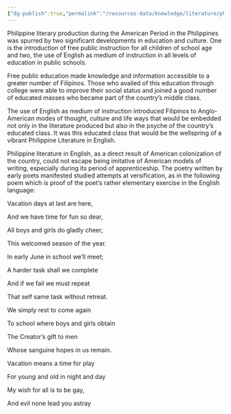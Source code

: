 ```yaml
---
{"dg-publish":true,"permalink":"/resources-data/knowledge/literature/philippine-literature-during-american-period/"}
---
```


Philippine literary production during the American Period in the Philippines was spurred by two significant developments in education and culture. One is the introduction of free public instruction for all children of school age and two, the use of English as medium of instruction in all levels of education in public schools.

Free public education made knowledge and information accessible to a greater number of Filipinos. Those who availed of this education through college were able to improve their social status and joined a good number of educated masses who became part of the country’s middle class.

The use of English as medium of instruction introduced Filipinos to Anglo-American modes of thought, culture and life ways that would be embedded not only in the literature produced but also in the psyche of the country’s educated class. It was this educated class that would be the wellspring of a vibrant Philippine Literature in English.

Philippine literature in English, as a direct result of American colonization of the country, could not escape being imitative of American models of writing, especially during its period of apprenticeship. The poetry written by early poets manifested studied attempts at versification, as in the following poem which is proof of the poet’s rather elementary exercise in the English language:

Vacation days at last are here,

And we have time for fun so dear,

All boys and girls do gladly cheer,

This welcomed season of the year.

In early June in school we’ll meet;

A harder task shall we complete

And if we fail we must repeat

That self same task without retreat.

We simply rest to come again

To school where boys and girls obtain

The Creator’s gift to men

Whose sanguine hopes in us remain.

Vacation means a time for play

For young and old in night and day

My wish for all is to be gay,

And evil none lead you astray